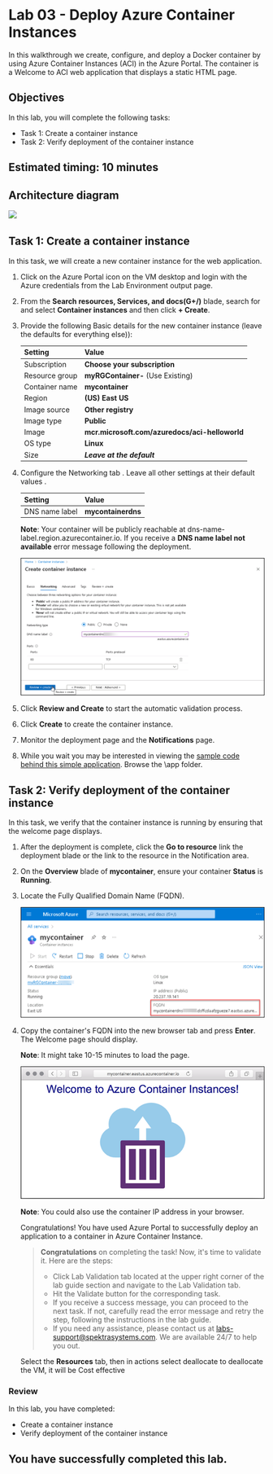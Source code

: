 
# Lab 03 - Deploy Azure Container Instances

In this walkthrough we create, configure, and deploy a Docker container by using Azure Container Instances (ACI) in the Azure Portal. The container is a Welcome to ACI web application that displays a static HTML page. 

## Objectives

In this lab, you will complete the following tasks:

+ Task 1: Create a container instance
+ Task 2: Verify deployment of the container instance

## Estimated timing: 10 minutes

## Architecture diagram

![](../Images/sc900lab1.png)

## Task 1: Create a container instance

In this task, we will create a new container instance for the web application. 

1. Click on the Azure Portal icon on the VM desktop and login with the Azure credentials from the Lab Environment output page.

2. From the **Search resources, Services, and docs(G+/)** blade, search for and select **Container instances** and then click **+ Create**. 

3. Provide the following Basic details for the new container instance  (leave the defaults for everything else)): 

	| Setting| Value|
	|----|----|
	| Subscription | **Choose your subscription** |
	| Resource group | **myRGContainer-<inject key="DeploymentID" enableCopy="false" />** (Use Existing) |
	| Container name| **mycontainer**|
	| Region | **(US) East US** |
	| Image source| **Other registry**|
	| Image type| **Public**|
	| Image| **mcr.microsoft.com/azuredocs/aci-helloworld**|
	| OS type| **Linux** |
	| Size| ***Leave at the default***|

	
4. Configure the Networking tab . Leave all other settings at their default values .

	| Setting| Value|
	|--|--|
	| DNS name label| **mycontainerdns<inject key="DeploymentID" enableCopy="false" />** |

	**Note**: Your container will be publicly reachable at dns-name-label.region.azurecontainer.io. If you receive a **DNS name label not available** error message following the deployment.

    ![Screenshot of the configuration pane of the create container instances blade, in Azure portal, with the DNS name label entered. ](../images/AZ900-01.png)

5. Click **Review and Create** to start the automatic validation process.

6. Click **Create** to create the container instance. 

7. Monitor the deployment page and the **Notifications** page. 

8. While you wait you may be interested in viewing the [sample code behind this simple application](https://github.com/Azure-Samples/aci-helloworld). Browse the \app folder. 

## Task 2: Verify deployment of the container instance

In this task, we verify that the container instance is running by ensuring that the welcome page displays.

1. After the deployment is complete, click the **Go to resource** link the deployment blade or the link to the resource in the Notification area.

2. On the **Overview** blade of **mycontainer**, ensure your container **Status** is **Running**. 

3. Locate the Fully Qualified Domain Name (FQDN).

   ![Screenshot of the overview pane for the newly created container in Azure portal, with the FQDN highlighted. ](../images/AZ-900-02.png)

2. Copy the container's FQDN into the new browser tab and press **Enter**. The Welcome page should display.

   **Note**: It might take 10-15 minutes to load the page.
 
   ![Screenshot of the ACI welcome message shown in a web browser.](../images/AZ-900-0300.png)
	

   **Note**: You could also use the container IP address in your browser. 

    Congratulations! You have used Azure Portal to successfully deploy an application to a container in Azure Container Instance.

    > **Congratulations** on completing the task! Now, it's time to validate it. Here are the steps:
    > - Click Lab Validation tab located at the upper right corner of the lab guide section and navigate to the Lab Validation tab.
    > - Hit the Validate button for the corresponding task.
    > - If you receive a success message, you can proceed to the next task. If not, carefully read the error message and retry the step, following the instructions in the lab guide.
    > - If you need any assistance, please contact us at labs-support@spektrasystems.com. We are available 24/7 to help you out.
    
   Select the **Resources** tab, then in actions select deallocate to deallocate the VM, it will be Cost effective

### Review
In this lab, you have completed:
- Create a container instance
- Verify deployment of the container instance
  
## You have successfully completed this lab.

